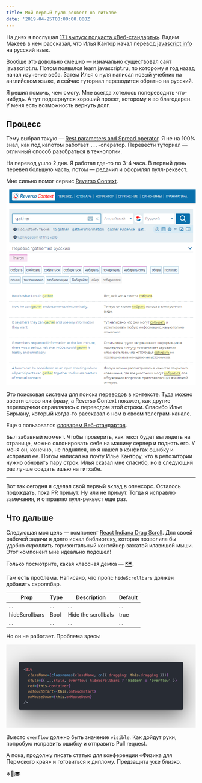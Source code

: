 ```yaml
---
title: Мой первый пулл-реквест на гитхабе
date: '2019-04-25T00:00:00.000Z'
---
```


На днях я послушал [171 выпуск подкаста «Веб-стандарты»](https://soundcloud.com/web-standards/episode-171). Вадим Макеев в нем рассказал, что Илья Кантор начал перевод [javascript.info](javascript.info) на русский язык.

Вообще это довольно смешно — изначально существовал сайт javascript.ru. Потом появился learn.javascript.ru, по которому я год назад начал изучение веба. Затем Илья с нуля написал новый учебник на английском языке, и сейчас туториал переводится обратно на русский.

Я решил помочь, чем смогу. Мне всегда хотелось попереводить что-нибудь. А тут подвернулся хороший проект, которому я во благодарен. У меня есть возможность вернуть долг.

## Процесс

Тему выбрал такую — [Rest parameters and Spread operator](https://javascript.info/rest-parameters-spread-operator). Я не на 100% знал, как под капотом работает `...`-оператор. Перевести туториал — отличный способ разобраться в технологии.

На перевод ушло 2 дня. Я работал где-то по 3-4 часа. В первый день перевел большую часть, потом — редачил и оформлял пулл-реквест.

Мне сильно помог сервис [Reverso Context](https://context.reverso.net/перевод/).

![Как работает Reverso Context](./images/Reverso_context.png "Как работает Reverso Context")

Это поисковая система для поиска переводов в контексте. Туда можно ввести слово или фразу, а Reverso Context покажет, как другие переводчики справлялись с переводом этой строки. Спасибо Илье Бирману, который когда-то рассказал о нем в своем телеграм-канале.

Еще я пользовался [словарем Веб-стандартов](https://github.com/web-standards-ru/dictionary/blob/master/dictionary.md).

Был забавный момент. Чтобы проверить, как текст будет выглядеть на странице, можно склонировать себе на машину сервер и поднять его. У меня он, конечно, не поднялся, но я нашел в конфигах ошибку и исправил ее. Потом написал на почту Илье Кантору, что в репозитории нужно обновить пару строк. Илья сказал мне спасибо, но в следующий раз лучше создать ишью на гитхабе.

---

Вот так сегодня я сделал свой первый вклад в опенсорс. Осталось подождать, пока PR примут. Ну или не примут. Тогда я исправлю замечания, и отправлю пулл-реквест еще раз.

## Что дальше

Следующая моя цель — компонент [React Indiana Drag Scroll](https://github.com/Norserium/react-indiana-drag-scroll). Для своей рабочей задачи я долго искал библиотеку, которая позволила бы удобно скроллить горизонтальный контейнер зажатой клавишой мыши. Этот компонент мне идеально подошел!

Только посмотрите, какая классная демка — [🗺️](https://norserium.github.io/react-indiana-drag-scroll/).

Там есть проблема. Написано, что пропс `hideScrollbars` должен добавить скроллбар.

| Prop           | Type | Description         | Default |
| -------------- | ---- | ------------------- | ------- |
| ...            | ...  | ...                 | ...     |
| hideScrollbars | Bool | Hide the scrollbals | true    |
| ...            | ...  | ...                 | ...     |

Но он не работает. Проблема здесь:

![jsx code example](./images/jsx.png "Участок кода")

Вместо `overflow` должно быть значение `visible`.
Как дойдут руки, попробую исправить ошибку и отправить Pull request.

А пока, продолжу писать статью для конференции «Физика для Пермского края» и готовиться к диплому. Предзащита уже близко.

❄📘🎓
